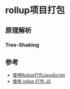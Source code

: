 
# rollup项目打包



## 原理解析

### Tree-Shaking


## 参考

- [使用Rollup打包JavaScript](https://juejin.cn/post/6844903570974703629)
- [使用 rollup 打包 JS](https://juejin.cn/post/6844903731343933453)
